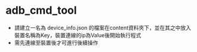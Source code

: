 # adb_cmd_tool

* 請建立一名為 device_info.json 的檔案在content資料夾下，並在其之中放入裝置名稱為Key，裝置連線的ip為Value後開始執行程式
* 需先連線至裝置後才可進行後續操作